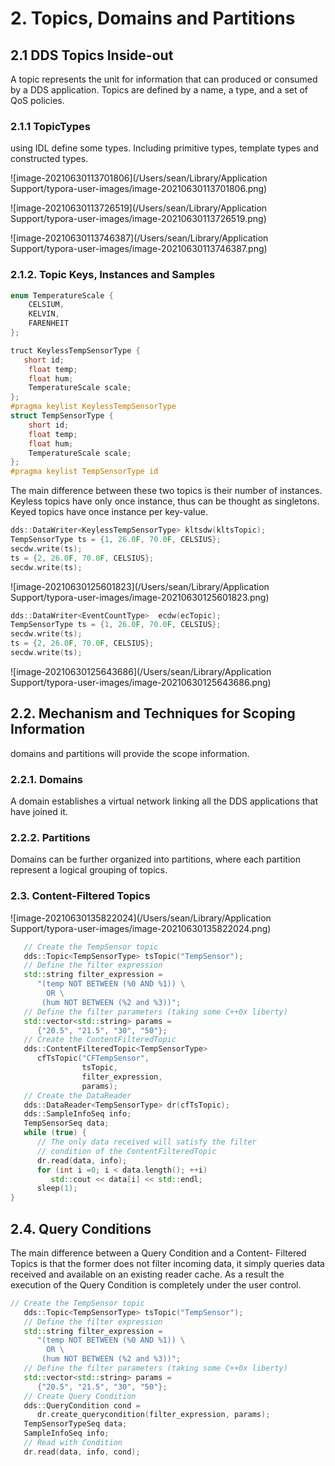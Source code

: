 # 2. Topics, Domains and Partitions

## 2.1 DDS Topics Inside-out

A topic represents the unit for information that can produced or consumed by a DDS application. Topics are defined by a name, a type, and a set of QoS policies.

### 2.1.1 TopicTypes

using IDL define some types. Including primitive types, template types and constructed types.

![image-20210630113701806](/Users/sean/Library/Application Support/typora-user-images/image-20210630113701806.png)

![image-20210630113726519](/Users/sean/Library/Application Support/typora-user-images/image-20210630113726519.png)

![image-20210630113746387](/Users/sean/Library/Application Support/typora-user-images/image-20210630113746387.png)

### 2.1.2. Topic Keys, Instances and Samples

```c++
enum TemperatureScale {
    CELSIUM,
    KELVIN,
    FARENHEIT
};

truct KeylessTempSensorType {
   short id;
    float temp;
    float hum;
    TemperatureScale scale;
};
#pragma keylist KeylessTempSensorType
struct TempSensorType {
    short id;
    float temp;
    float hum;
    TemperatureScale scale;
};
#pragma keylist TempSensorType id

```

The main difference between these two topics is their number of instances. Keyless topics have only once instance, thus can be thought as singletons. Keyed topics have once instance per key-value.

```c++
dds::DataWriter<KeylessTempSensorType> kltsdw(kltsTopic);
TempSensorType ts = {1, 26.0F, 70.0F, CELSIUS};
secdw.write(ts);
ts = {2, 26.0F, 70.0F, CELSIUS};
secdw.write(ts);
```

![image-20210630125601823](/Users/sean/Library/Application Support/typora-user-images/image-20210630125601823.png)

```c++
dds::DataWriter<EventCountType>  ecdw(ecTopic);
TempSensorType ts = {1, 26.0F, 70.0F, CELSIUS};
secdw.write(ts);
ts = {2, 26.0F, 70.0F, CELSIUS};
secdw.write(ts);

```

![image-20210630125643686](/Users/sean/Library/Application Support/typora-user-images/image-20210630125643686.png)

## 2.2. Mechanism and Techniques for Scoping Information

domains and partitions will provide the scope information.

### 2.2.1. Domains

A domain establishes a virtual network linking all the DDS applications that have joined it. 

### 2.2.2. Partitions

Domains can be further organized into partitions, where each partition represent a logical grouping of topics.

### 2.3. Content-Filtered Topics

![image-20210630135822024](/Users/sean/Library/Application Support/typora-user-images/image-20210630135822024.png)

```c++
   // Create the TempSensor topic
   dds::Topic<TempSensorType> tsTopic("TempSensor");
   // Define the filter expression
   std::string filter_expression =
      "(temp NOT BETWEEN (%0 AND %1)) \
        OR \
       (hum NOT BETWEEN (%2 and %3))";
   // Define the filter parameters (taking some C++0x liberty)
   std::vector<std::string> params =
      {"20.5", "21.5", "30", "50"};
   // Create the ContentFilteredTopic
   dds::ContentFilteredTopic<TempSensorType>
      cfTsTopic("CFTempSensor",
                tsTopic,
                filter_expression,
                params);
   // Create the DataReader
   dds::DataReader<TempSensorType> dr(cfTsTopic);
   dds::SampleInfoSeq info;
   TempSensorSeq data;
   while (true) {
      // The only data received will satisfy the filter
      // condition of the ContentFilteredTopic
      dr.read(data, info);
      for (int i =0; i < data.length(); ++i)
         std::cout << data[i] << std::endl;
      sleep(1);
}

```

## 2.4. Query Conditions

The main difference between a Query Condition and a Content- Filtered Topics is that the former does not filter incoming data, it simply queries data received and available on an existing reader cache. As a result the execution of the Query Condition is completely under the user control.

```c++
// Create the TempSensor topic
   dds::Topic<TempSensorType> tsTopic("TempSensor");
   // Define the filter expression
   std::string filter_expression =
      "(temp NOT BETWEEN (%0 AND %1)) \
        OR \
       (hum NOT BETWEEN (%2 and %3))";
   // Define the filter parameters (taking some C++0x liberty)
   std::vector<std::string> params =
      {"20.5", "21.5", "30", "50"};
   // Create Query Condition
   dds::QueryCondition cond =
      dr.create_querycondition(filter_expression, params);
   TempSensorTypeSeq data;
   SampleInfoSeq info;
   // Read with Condition
   dr.read(data, info, cond);
```

